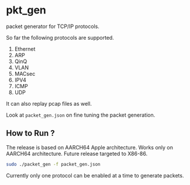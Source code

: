 # pkt_gen
packet generator for TCP/IP protocols.

So far the following protocols are supported.

1. Ethernet
2. ARP
3. QinQ
4. VLAN
5. MACsec
6. IPV4
7. ICMP
8. UDP

It can also replay pcap files as well.

Look at `packet_gen.json` on fine tuning the packet generation.

## How to Run ?

The release is based on AARCH64 Apple architecture. Works only on AARCH64 architecture.
Future release targeted to X86-86.

```bash
sudo ./packet_gen -f packet_gen.json
```

Currently only one protocol can be enabled at a time to generate packets.

